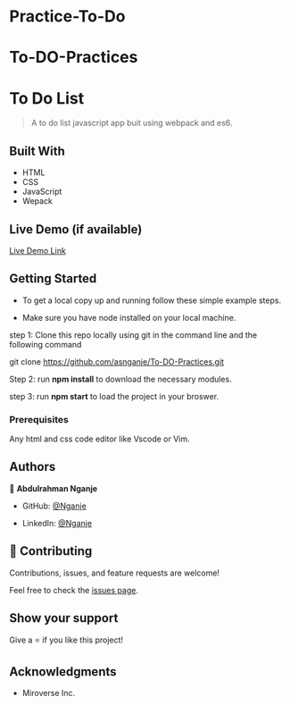 # Practice-To-Do
# To-DO-Practices
# To Do List

> A to do list javascript app buit using webpack and es6.

## Built With

- HTML
- CSS
- JavaScript
- Wepack

## Live Demo (if available)

[Live Demo Link](https://asnganje.github.io/Practice-To-Do/)


## Getting Started

- To get a local copy up and running follow these simple example steps.

- Make sure you have node installed on your local machine.

step 1: Clone this repo locally using git in the command line and the following command

git clone https://github.com/asnganje/To-DO-Practices.git

Step 2: run **npm install** to download the necessary modules.

step 3: run **npm start** to load the project in your broswer.

### Prerequisites

Any html and css code editor like Vscode or Vim.


## Authors

👤 **Abdulrahman Nganje**

- GitHub: [@Nganje](https://github.com/asnganje)

- LinkedIn: [@Nganje](https://www.linkedin.com/in/abdulrahman-nganje-a6436935/)


## 🤝 Contributing

Contributions, issues, and feature requests are welcome!

Feel free to check the [issues page](../../issues/).



## Show your support

Give a ⭐️ if you like this project!

## Acknowledgments

- Miroverse Inc.
